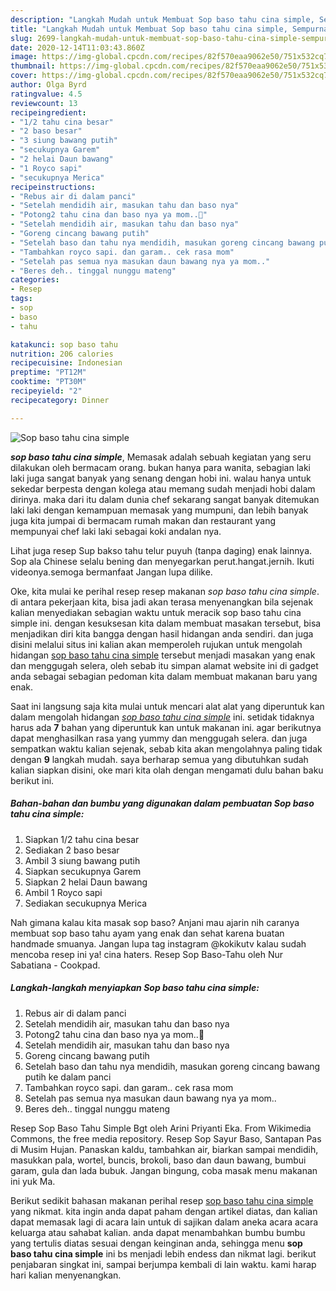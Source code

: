 ```yaml
---
description: "Langkah Mudah untuk Membuat Sop baso tahu cina simple, Sempurna"
title: "Langkah Mudah untuk Membuat Sop baso tahu cina simple, Sempurna"
slug: 2699-langkah-mudah-untuk-membuat-sop-baso-tahu-cina-simple-sempurna
date: 2020-12-14T11:03:43.860Z
image: https://img-global.cpcdn.com/recipes/82f570eaa9062e50/751x532cq70/sop-baso-tahu-cina-simple-foto-resep-utama.jpg
thumbnail: https://img-global.cpcdn.com/recipes/82f570eaa9062e50/751x532cq70/sop-baso-tahu-cina-simple-foto-resep-utama.jpg
cover: https://img-global.cpcdn.com/recipes/82f570eaa9062e50/751x532cq70/sop-baso-tahu-cina-simple-foto-resep-utama.jpg
author: Olga Byrd
ratingvalue: 4.5
reviewcount: 13
recipeingredient:
- "1/2 tahu cina besar"
- "2 baso besar"
- "3 siung bawang putih"
- "secukupnya Garem"
- "2 helai Daun bawang"
- "1 Royco sapi"
- "secukupnya Merica"
recipeinstructions:
- "Rebus air di dalam panci"
- "Setelah mendidih air, masukan tahu dan baso nya"
- "Potong2 tahu cina dan baso nya ya mom..🤭"
- "Setelah mendidih air, masukan tahu dan baso nya"
- "Goreng cincang bawang putih"
- "Setelah baso dan tahu nya mendidih, masukan goreng cincang bawang putih ke dalam panci"
- "Tambahkan royco sapi. dan garam.. cek rasa mom"
- "Setelah pas semua nya masukan daun bawang nya ya mom.."
- "Beres deh.. tinggal nunggu mateng"
categories:
- Resep
tags:
- sop
- baso
- tahu

katakunci: sop baso tahu 
nutrition: 206 calories
recipecuisine: Indonesian
preptime: "PT12M"
cooktime: "PT30M"
recipeyield: "2"
recipecategory: Dinner

---
```



![Sop baso tahu cina simple](https://img-global.cpcdn.com/recipes/82f570eaa9062e50/751x532cq70/sop-baso-tahu-cina-simple-foto-resep-utama.jpg)

<b><i>sop baso tahu cina simple</i></b>, Memasak adalah sebuah kegiatan yang seru dilakukan oleh bermacam orang. bukan hanya para wanita, sebagian laki laki juga sangat banyak yang senang dengan hobi ini. walau hanya untuk sekedar berpesta dengan kolega atau memang sudah menjadi hobi dalam dirinya. maka dari itu dalam dunia chef sekarang sangat banyak ditemukan laki laki dengan kemampuan memasak yang mumpuni, dan lebih banyak juga kita jumpai di bermacam rumah makan dan restaurant yang mempunyai chef laki laki sebagai koki andalan nya.

Lihat juga resep Sup bakso tahu telur puyuh (tanpa daging) enak lainnya. Sop ala Chinese selalu bening dan menyegarkan perut.hangat.jernih. Ikuti videonya.semoga bermanfaat Jangan lupa dilike.

Oke, kita mulai ke perihal resep resep makanan <i>sop baso tahu cina simple</i>. di antara pekerjaan kita, bisa jadi akan terasa menyenangkan bila sejenak kalian menyediakan sebagian waktu untuk meracik sop baso tahu cina simple ini. dengan kesuksesan kita dalam membuat masakan tersebut, bisa menjadikan diri kita bangga dengan hasil hidangan anda sendiri. dan juga disini melalui situs ini kalian akan memperoleh rujukan untuk mengolah hidangan <u>sop baso tahu cina simple</u> tersebut menjadi masakan yang enak dan menggugah selera, oleh sebab itu simpan alamat website ini di gadget anda sebagai sebagian pedoman kita dalam membuat makanan baru yang enak.


Saat ini langsung saja kita mulai untuk mencari alat alat yang diperuntuk kan dalam mengolah hidangan <u><i>sop baso tahu cina simple</i></u> ini. setidak tidaknya harus ada <b>7</b> bahan yang diperuntuk kan untuk makanan ini. agar berikutnya dapat menghasilkan rasa yang yummy dan menggugah selera. dan juga sempatkan waktu kalian sejenak, sebab kita akan mengolahnya paling tidak dengan <b>9</b> langkah mudah. saya berharap semua yang dibutuhkan sudah kalian siapkan disini, oke mari kita olah dengan mengamati dulu bahan baku berikut ini.

<!--inarticleads1-->

##### Bahan-bahan dan bumbu yang digunakan dalam pembuatan Sop baso tahu cina simple:

1. Siapkan 1/2 tahu cina besar
1. Sediakan 2 baso besar
1. Ambil 3 siung bawang putih
1. Siapkan secukupnya Garem
1. Siapkan 2 helai Daun bawang
1. Ambil 1 Royco sapi
1. Sediakan secukupnya Merica


Nah gimana kalau kita masak sop baso? Anjani mau ajarin nih caranya membuat sop baso tahu ayam yang enak dan sehat karena buatan handmade smuanya. Jangan lupa tag instagram @kokikutv kalau sudah mencoba resep ini ya!  cina haters. Resep Sop Baso-Tahu oleh Nur Sabatiana - Cookpad. 

<!--inarticleads2-->

##### Langkah-langkah menyiapkan Sop baso tahu cina simple:

1. Rebus air di dalam panci
1. Setelah mendidih air, masukan tahu dan baso nya
1. Potong2 tahu cina dan baso nya ya mom..🤭
1. Setelah mendidih air, masukan tahu dan baso nya
1. Goreng cincang bawang putih
1. Setelah baso dan tahu nya mendidih, masukan goreng cincang bawang putih ke dalam panci
1. Tambahkan royco sapi. dan garam.. cek rasa mom
1. Setelah pas semua nya masukan daun bawang nya ya mom..
1. Beres deh.. tinggal nunggu mateng


Resep Sop Baso Tahu Simple Bgt oleh Arini Priyanti Eka. From Wikimedia Commons, the free media repository. Resep Sop Sayur Baso, Santapan Pas di Musim Hujan. Panaskan kaldu, tambahkan air, biarkan sampai mendidih, masukkan pala, wortel, buncis, brokoli, baso dan daun bawang, bumbui garam, gula dan lada bubuk. Jangan bingung, coba masak menu makanan ini yuk Ma. 

Berikut sedikit bahasan makanan perihal resep <u>sop baso tahu cina simple</u> yang nikmat. kita ingin anda dapat paham dengan artikel diatas, dan kalian dapat memasak lagi di acara lain untuk di sajikan dalam aneka acara acara keluarga atau sahabat kalian. anda dapat menambahkan bumbu bumbu yang tertulis diatas sesuai dengan keinginan anda, sehingga menu <b>sop baso tahu cina simple</b> ini bs menjadi lebih endess dan nikmat lagi. berikut penjabaran singkat ini, sampai berjumpa kembali di lain waktu. kami harap hari kalian menyenangkan.

